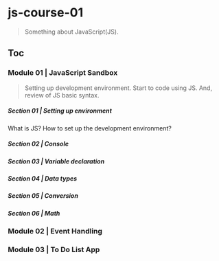 # js-course-01

> Something about JavaScript(JS).

## Toc

### Module 01 | JavaScript Sandbox

> Setting up development environment. Start to code using JS. And, review of JS basic syntax.

##### Section 01 | Setting up environment

What is JS? How to set up the development environment?

##### Section 02 | Console

##### Section 03 | Variable declaration

##### Section 04 | Data types

##### Section 05 | Conversion

##### Section 06 | Math

### Module 02 | Event Handling


### Module 03 | To Do List App